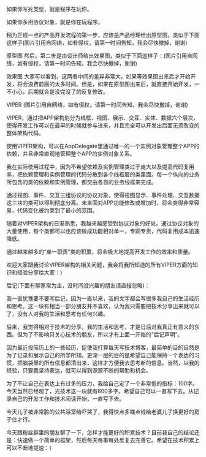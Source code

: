 如果你写死类型，就是程序在玩你。

如果你多用协议对象，就是你在玩程序。

稍为正规一点的产品开发流程的第一步，应该是产品经理给出原型图，类似于下面这样子(图片引用自网络，如有侵权，请第一时间告知，我会尽快撤掉，谢谢)


原型图
然后，第二步是由设计师给出效果图，类似于下面这样子：(图片引用自网络，如有侵权，请第一时间告知，我会尽快撤掉，谢谢)




效果图
大家可以看到，这两者中间的差异非常大，如果等效果图出来后才开始开发，将会浪费前面的太多时间。但是，如果在原型图出来后，就直接开始开发，一不小心，后期就会是没完没了的反复修改。




VIPER
(图片引用自网络，如有侵权，请第一时间告知，我会尽快撤掉，谢谢)

VIPER，通过把APP架构划分为线框、视图、展示、交互、实体、数据六个层次，使得开发工作可以在最早的时候就参与进来，并且完全可以开发出后面无须改变的整体架构代码。

使用VIPER架构，可以在AppDelegate里通过唯一的一个实例对象管理整个APP的依赖，并且非常直观地管理整个APP的实例对象关系。

我在实际使用过程中，因为不希望依赖及实例管理类过于庞大以及提高代码复用率，把依赖管理和实例管理的代码分散到各个线框层的类里面。每一个纵向的业务所包含的类的依赖和实例管理，都交由各自的业务线框来完成。

通过视图、事件、交互三组协议的协议对象，使得视图显示、事件处理、交互数据这三块的类可以得到彻底分离。未来面对APP功能修改或增加时，将会变得非常容易，代码变化被约束到了最小的范围。

随着对VIPER架构的日渐熟悉，我越来越感受到协议对象的好处。通过协议对象的大量使用，每个类都可以也应该做成功能相对单一，专职专责，代码复用成本迅速降低。

通过越来越多的“单一职责”类的积累，将会极大地提高开发工作的效率和质量。

欢迎大家跟我讨论VIPER架构的相关问题，我会将我所知道的所有VIPER方面的知识和经验分享给大家：）

后记(下面有聊家常为主，没时间没兴趣的朋友请直接忽略)：

我一直犹豫要不要写后记，因为一直以来，我的文字都会写很多我自己的生活经历和思考。这一块有相当一部分朋友并不喜欢，认为我只需要把技术分享出来就可以了，没有人对我的生活和思考有任何兴趣。

后来，我觉得相对于技术的分享，我的生活和思考，才是日后对我真正有意义的东西。但为了不影响只关心技术的朋友，所以才有上面一开始的“后记声明”。

因为最近投简历上的一些经历，促使我打算每天写技术博客，最简单的目的自然是为了记录和展示自己的所学所知。更深一层的目的是希望自己能保持一个表达的习惯，把脑袋里的所有信息都清出来，这样才方便我去思考新的信息。当然，以我的经验，只要我坚持表达，就可以得到源源不断的帮助和机会。

为了不让自己在表达上有过多的压力，我给自己定了一个非常低的指标：100字。今天当然已经超了，光技术这一块就有600多字。希望自己可以一直写下去。从记录自己的开发工作和技术阅读开始，一直写下去。

今天儿子被非常脏的公共浴室给吓哭了，我得快点多赚点钱给老婆儿子换更好的房子住才行。

今天跟粉丝群里的朋友聊了一下，怎样才能更好的积累技术？目前我自己的结论还是：快速做一个简单的框架，然后每天每事每处反复去完善它。希望在技术积累上可以不断地提速：）
